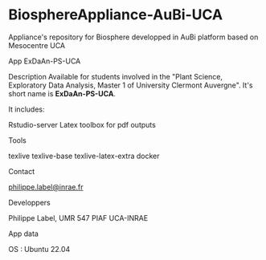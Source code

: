 # BiosphereAppliance-AuBi-UCA
Appliance's repository for Biosphere developped in AuBi platform based on Mesocentre UCA

App ExDaAn-PS-UCA

Description
Available for students involved in the "Plant Science, Exploratory Data Analysis, Master 1 of University Clermont Auvergne".
It's short name is **ExDaAn-PS-UCA**. 

It includes:

Rstudio-server
Latex toolbox for pdf outputs

Tools

texlive
texlive-base
texlive-latex-extra
docker


Contact

philippe.label@inrae.fr


Developpers

Philippe Label, UMR 547 PIAF UCA-INRAE



App data


OS : Ubuntu 22.04
